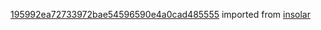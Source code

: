 [195992ea72733972bae54596590e4a0cad485555](https://github.com/insolar/insolar/commit/195992ea72733972bae54596590e4a0cad485555) imported from [insolar](https://github.com/insolar/insolar)
